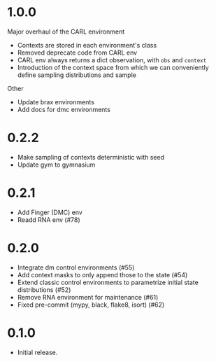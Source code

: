 # 1.0.0
Major overhaul of the CARL environment
- Contexts are stored in each environment's class
- Removed deprecate code from CARL env
- CARL env always returns a dict observation, with `obs` and `context`
- Introduction of the context space from which we can conveniently define sampling distributions and sample

Other
- Update brax environments
- Add docs for dmc environments

# 0.2.2
- Make sampling of contexts deterministic with seed
- Update gym to gymnasium

# 0.2.1
- Add Finger (DMC) env
- Readd RNA env (#78)

# 0.2.0
- Integrate dm control environments (#55)
- Add context masks to only append those to the state (#54)
- Extend classic control environments to parametrize initial state distributions (#52)
- Remove RNA environment for maintenance (#61)
- Fixed pre-commit (mypy, black, flake8, isort) (#62)

# 0.1.0
- Initial release.
